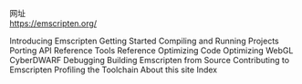 网址  
https://emscripten.org/


Introducing Emscripten
Getting Started
Compiling and Running Projects
Porting
API Reference
Tools Reference
Optimizing Code
Optimizing WebGL
CyberDWARF Debugging
Building Emscripten from Source
Contributing to Emscripten
Profiling the Toolchain
About this site
Index
 

